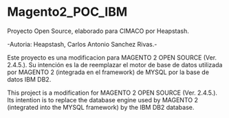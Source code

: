 # Magento2_POC_IBM

Proyecto Open Source, elaborado para CIMACO por Heapstash.

-Autoria: Heapstash, Carlos Antonio Sanchez Rivas.-

Este proyecto es una modificacion para MAGENTO 2 OPEN SOURCE (Ver. 2.4.5.).
Su intención es la de reemplazar el motor de base de datos utilizada por MAGENTO 2 (integrada en el framework) de MYSQL por la base de datos IBM DB2.


This project is a modification for MAGENTO 2 OPEN SOURCE (Ver. 2.4.5.).
Its intention is to replace the database engine used by MAGENTO 2 (integrated into the MYSQL framework) by the IBM DB2 database. 
